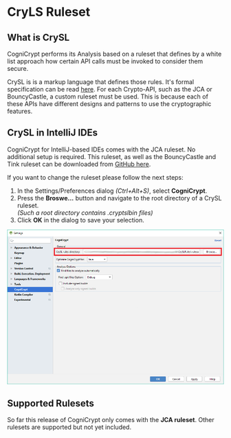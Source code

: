 # CryLS Ruleset 

## What is CrySL
CogniCrypt performs its Analysis based on a ruleset that defines by a white list approach how certain API calls must be invoked to consider them secure. 

CrySL is is a markup language that defines those rules. It's formal specification can be read [here](https://www.eclipse.org/cognicrypt/documentation/crysl/). For each Crypto-API, such as the JCA or BouncyCastle, a custom ruleset must be used. This is because each of these APIs have different designs and patterns to use the cryptographic features. 

## CrySL in IntelliJ IDEs

CogniCrypt for IntelliJ-based IDEs comes with the JCA ruleset. No additional setup is required. This ruleset, as well as the BouncyCastle and Tink ruleset can be downloaded from [GitHub here](https://github.com/CROSSINGTUD/CryptoAnalysis/releases/download/2.3/CrySL-rulesets.zip). 

If you want to change the ruleset please follow the next steps:

1. In the Settings/Preferences dialog *(Ctrl+Alt+S)*, select **CogniCrypt**.
2. Press the **Broswe...** button and navigate to the root directory of a CrySL ruleset.  
*(Such a root directory contains .cryptslbin files)*
3. Click **OK** in the dialog to save your selection.

![CogniCrypt Settings](Images/CCSettingsCrySL.png)




## Supported Rulesets
So far this release of CogniCrypt only comes with the **JCA ruleset**. Other rulesets are supported but not yet included.